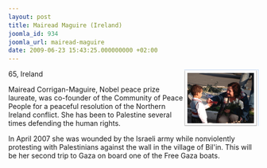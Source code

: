 ```yaml
---
layout: post
title: Mairead Maguire (Ireland)
joomla_id: 934
joomla_url: mairead-maguire
date: 2009-06-23 15:43:25.000000000 +02:00
---
```

<img style="float: right;" alt="mairead" src="images/stories/passenger/mairead.png" width="150" height="113" />65, Ireland
<p>Mairead Corrigan-Maguire, Nobel peace prize laureate, was co-founder of the Community of Peace People for a peaceful resolution of the Northern Ireland conflict. She has been to Palestine several times defending the human rights.</p>
<p>In April 2007 she was wounded by the Israeli army while nonviolently protesting with Palestinians against the wall in the village of Bil'in. This will be her second trip to Gaza on board one of the Free Gaza boats.</p>
